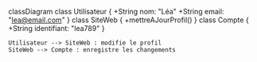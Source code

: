 classDiagram
class Utilisateur {
+String nom: "Léa"
+String email: "lea@email.com"
}
class SiteWeb {
+mettreAJourProfil()
}
class Compte {
+String identifiant: "lea789"
}

    Utilisateur --> SiteWeb : modifie le profil
    SiteWeb --> Compte : enregistre les changements
